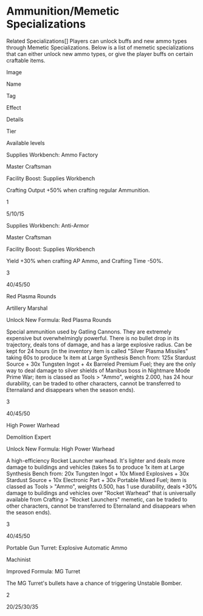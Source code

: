 # Ammunition/Memetic Specializations

Related Specializations[]
Players can unlock buffs and new ammo types through Memetic Specializations. Below is a list of memetic specializations that can either unlock new ammo types, or give the player buffs on certain craftable items.



Image

Name

Tag

Effect

Details

Tier

Available levels




Supplies Workbench: Ammo Factory

Master Craftsman

Facility Boost: Supplies Workbench

Crafting Output +50% when crafting regular Ammunition.

1

5/10/15




Supplies Workbench: Anti-Armor

Master Craftsman

Facility Boost: Supplies Workbench

Yield +30% when crafting AP Ammo, and Crafting Time -50%.

3

40/45/50




Red Plasma Rounds

Artillery Marshal

Unlock New Formula: Red Plasma Rounds

Special ammunition used by Gatling Cannons. They are extremely expensive but overwhelmingly powerful. There is no bullet drop in its trajectory, deals tons of damage, and has a large explosive radius. Can be kept for 24 hours (in the inventory item is called "Silver Plasma Missiles" taking 60s to produce 1x item at Large Synthesis Bench from: 125x Stardust Source + 30x Tungsten Ingot + 4x Barreled Premium Fuel; they are the only way to deal damage to silver shields of Manibus boss in Nightmare Mode Prime War; item is classed as Tools &gt; "Ammo", weights 2.000, has 24 hour durability, can be traded to other characters, cannot be transferred to Eternaland and disappears when the season ends).

3

40/45/50




High Power Warhead

Demolition Expert

Unlock New Formula: High Power Warhead

A high-efficiency Rocket Launcher warhead. It's lighter and deals more damage to buildings and vehicles (takes 5s to produce 1x item at Large Synthesis Bench from: 20x Tungsten Ingot + 10x Mixed Explosives + 30x Stardust Source + 10x Electronic Part + 30x Portable Mixed Fuel; item is classed as Tools &gt; "Ammo", weights 0.500, has 1 use durability, deals +30% damage to buildings and vehicles over "Rocket Warhead" that is universally available from Crafting &gt; "Rocket Launchers" memetic, can be traded to other characters, cannot be transferred to Eternaland and disappears when the season ends).

3

40/45/50




Portable Gun Turret: Explosive Automatic Ammo

Machinist

Improved Formula: MG Turret

The MG Turret's bullets have a chance of triggering Unstable Bomber.

2

20/25/30/35
